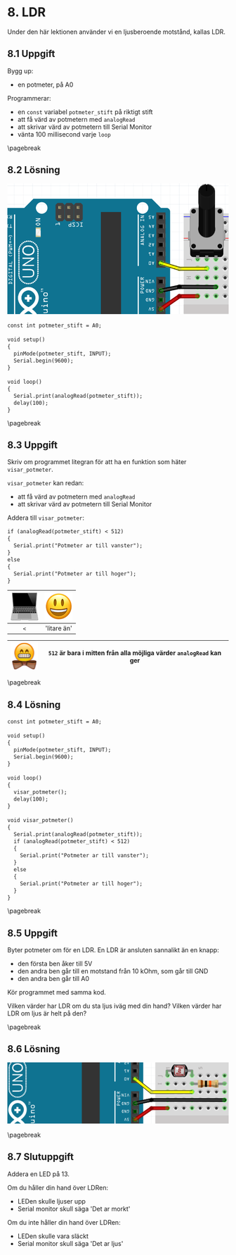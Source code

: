 # 8. LDR

Under den här lektionen använder vi en ljusberoende motstånd, kallas LDR.

## 8.1 Uppgift

Bygg up:

* en potmeter, på A0

Programmerar:

* en `const` variabel `potmeter_stift` på riktigt stift
* att få värd av potmetern med `analogRead`
* att skrivar värd av potmetern till Serial Monitor
* vänta 100 millisecond varje `loop`

\pagebreak

## 8.2 Lösning

![Bild](08_potmeter.png)

```
const int potmeter_stift = A0;

void setup() 
{
  pinMode(potmeter_stift, INPUT);
  Serial.begin(9600);
}

void loop() 
{
  Serial.print(analogRead(potmeter_stift));
  delay(100);  
}
```

\pagebreak

## 8.3 Uppgift

Skriv om programmet litegran för att ha en funktion som häter `visar_potmeter`.

`visar_potmeter` kan redan:

* att få värd av potmetern med `analogRead`
* att skrivar värd av potmetern till Serial Monitor

Addera till `visar_potmeter`:

```
if (analogRead(potmeter_stift) < 512)
{
  Serial.print("Potmeter ar till vanster");
} 
else 
{
  Serial.print("Potmeter ar till hoger");
}
```

![Dator](EmojiComputer.png) | ![Smiley](EmojiSmiley.png)
:-------------:|:----------------------------------------:
`<`|'litare än'

![Bild](EmojiBowtie.png) | `512` är bara i mitten från alla möjliga värder `analogRead` kan ger
:-------------:|:----------------------------------------:

\pagebreak

## 8.4 Lösning

```
const int potmeter_stift = A0;

void setup() 
{
  pinMode(potmeter_stift, INPUT);
  Serial.begin(9600);
}

void loop() 
{
  visar_potmeter();
  delay(100);  
}

void visar_potmeter() 
{
  Serial.print(analogRead(potmeter_stift));
  if (analogRead(potmeter_stift) < 512)
  {
    Serial.print("Potmeter ar till vanster");
  } 
  else 
  {
    Serial.print("Potmeter ar till hoger");
  }
}
```

\pagebreak

## 8.5 Uppgift

Byter potmeter om för en LDR.
En LDR är ansluten sannalikt än en knapp:

* den första ben åker till 5V
* den andra ben går till en motstand från 10 kOhm, som går till GND
* den andra ben går till A0

Kör programmet med samma kod.

Vilken värder har LDR om du sta ljus iväg med din hand?
Vilken värder har LDR om ljus är helt på den?

\pagebreak

## 8.6 Lösning

![Bild](08_ldr.png)

\pagebreak

## 8.7 Slutuppgift

Addera en LED på 13.

Om du håller din hand över LDRen:

* LEDen skulle ljuser upp
* Serial monitor skull säga 'Det ar morkt'

Om du inte håller din hand över LDRen:

* LEDen skulle vara släckt
* Serial monitor skull säga 'Det ar ljus'

